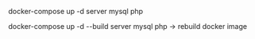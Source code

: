 docker-compose up -d server mysql php

docker-compose up -d --build server mysql php -> rebuild docker image